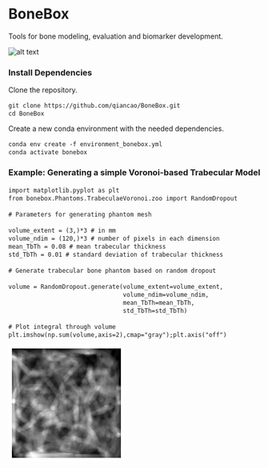 # BoneBox

Tools for bone modeling, evaluation and biomarker development.

![alt text](skeleton.gif)

### Install Dependencies

Clone the repository.
```
git clone https://github.com/qiancao/BoneBox.git
cd BoneBox
```

Create a new conda environment with the needed dependencies.
```
conda env create -f environment_bonebox.yml
conda activate bonebox
```

### Example: Generating a simple Voronoi-based Trabecular Model

```
import matplotlib.pyplot as plt
from bonebox.Phantoms.TrabeculaeVoronoi.zoo import RandomDropout

# Parameters for generating phantom mesh

volume_extent = (3,)*3 # in mm
volume_ndim = (120,)*3 # number of pixels in each dimension
mean_TbTh = 0.08 # mean trabecular thickness
std_TbTh = 0.01 # standard deviation of trabecular thickness

# Generate trabecular bone phantom based on random dropout

volume = RandomDropout.generate(volume_extent=volume_extent,
                                volume_ndim=volume_ndim,
                                mean_TbTh=mean_TbTh,
                                std_TbTh=std_TbTh)

# Plot integral through volume
plt.imshow(np.sum(volume,axis=2),cmap="gray");plt.axis("off")

```

![alt text](integral.png)